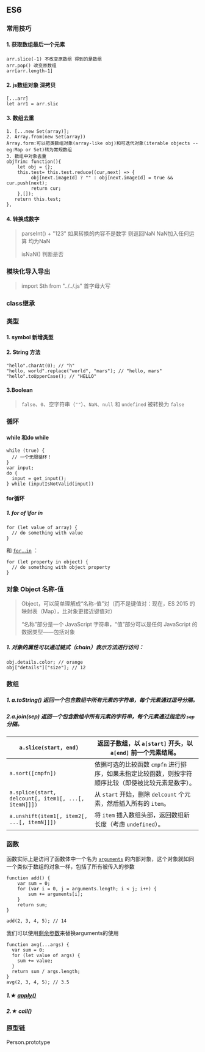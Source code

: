 ## ES6
### 常用技巧

#### 1. 获取数组最后一个元素

```
arr.slice(-1) 不改变原数组 得到的是数组
arr.pop() 改变原数组
arr[arr.length-1]
```

#### 2. js数组对象 深拷贝

```
[...arr]
let arr1 = arr.slic
```

#### 3. 数组去重

```
1. [...new Set(array)];
2. Array.from(new Set(array))
Array.form:可以把类数组对象(array-like obj)和可迭代对象(iterable objects -- eg:Map or Set)转为常规数组
3. 数组中对象去重
objTrim: function(){
    let obj = {};
    this.test= this.test.reduce((cur,next) => {
         obj[next.imageId] ? "" : obj[next.imageId] = true && cur.push(next);
         return cur;
    },[]);
   return this.test;
},
```

#### 4. 转换成数字

> parseInt()  + "123"  如果转换的内容不是数字 则返回NaN NaN加入任何运算 均为NaN 
>
> isNaN() 判断是否

### 模块化导入导出

>  import Sth from "../../.js" 首字母大写

### class继承 

### 类型

#### 1. symbol 新增类型

#### 2. String 方法

```
"hello".charAt(0); // "h"
"hello, world".replace("world", "mars"); // "hello, mars"
"hello".toUpperCase(); // "HELLO"
```

#### 3.Boolean

> `false`、`0`、空字符串（`""`）、`NaN`、`null` 和 `undefined` 被转换为 `false`

### 循环

#### while 和do while

```
while (true) {
  // 一个无限循环！
}
var input;
do {
  input = get_input();
} while (inputIsNotValid(input))

```

#### for循环

##### 1. for of \for in

```
for (let value of array) {
  // do something with value
}
```

和 [`for`...`in`](https://developer.mozilla.org/en-US/docs/Web/JavaScript/Reference/Statements/for...in) ：

```
for (let property in object) {
  // do something with object property
}
```

###  对象 Object 名称-值

> Object，可以简单理解成“名称-值”对（而不是键值对：现在，ES 2015 的映射表（Map），比对象更接近键值对）
>
> “名称”部分是一个 JavaScript 字符串，“值”部分可以是任何 JavaScript 的数据类型——包括对象

##### 1. 对象的属性可以通过链式（chain）表示方法进行访问：

```
obj.details.color; // orange
obj["details"]["size"]; // 12
```

### 数组

##### 1. a.toString() 返回一个包含数组中所有元素的字符串，每个元素通过逗号分隔。

##### 2.a.join(sep) 返回一个包含数组中所有元素的字符串，每个元素通过指定的 `sep` 分隔。

| `a.slice(start, end)`                                | 返回子数组，以 `a[start]` 开头，以 `a[end]` 前一个元素结尾。 |
| ---------------------------------------------------- | ------------------------------------------------------------ |
| `a.sort([cmpfn])`                                    | 依据可选的比较函数 `cmpfn` 进行排序，如果未指定比较函数，则按字符顺序比较（即使被比较元素是数字）。 |
| `a.splice(start, delcount[, item1[, ...[, itemN]]])` | 从 `start` 开始，删除 `delcount` 个元素，然后插入所有的 `item`。 |
| `a.unshift(item1[, item2[, ...[, itemN]]])`          | 将 `item` 插入数组头部，返回数组新长度（考虑 `undefined`）。 |

### 函数

函数实际上是访问了函数体中一个名为 [`arguments`](https://developer.mozilla.org/zh-CN/docs/Web/JavaScript/Reference/Functions_and_function_scope/arguments) 的内部对象，这个对象就如同一个类似于数组的对象一样，包括了所有被传入的参数

```
function add() {
    var sum = 0;
    for (var i = 0, j = arguments.length; i < j; i++) {
        sum += arguments[i];
    }
    return sum;
}

add(2, 3, 4, 5); // 14
```

我们可以使用[剩余参数](https://developer.mozilla.org/zh-CN/docs/Web/JavaScript/Reference/Functions/Rest_parameters)来替换arguments的使用

```
function avg(...args) {
  var sum = 0;
  for (let value of args) {
    sum += value;
  }
  return sum / args.length;
}
avg(2, 3, 4, 5); // 3.5
```

##### 1.★ [apply()](https://developer.mozilla.org/zh-CN/docs/Web/JavaScript/Reference/Global_Objects/Function/apply)

##### 2.★ call()

### 原型链

Person.prototype

